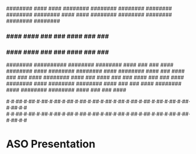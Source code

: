 ########    ####  ####    ########    ########    ########    ########    ########
########    ####  ####    ########    ########    ########    ########    ########
###         ####  ####    ###         ###           ####      ###  ###      ####
###         ####  ####    ###         ###           ####      ###  ###      ####
########    ##########    ########    ########      ####      ###  ###      ####
########       ####       ########    ########      ####      ########      ####
     ###       ####            ###         ###      ####      ########      ####
     ###       ####            ###         ###      ####      ###  ###      ####
########       ####       ########    ########      ####      ###  ###      ####
########       ####       ########    ########      ####      ###  ###      ####

#·#·##·#·##·#·##·#·##·#·##·#·##·#·##·#·##·#·##·#·##·#·##·#·##·#·##·#·##·#·##·#·#
#·#·##·#·##·#·##·#·##·#·##·#·##·#·##·#·##·#·##·#·##·#·##·#·##·#·##·#·##·#·##·#·#

# ASO Presentation
